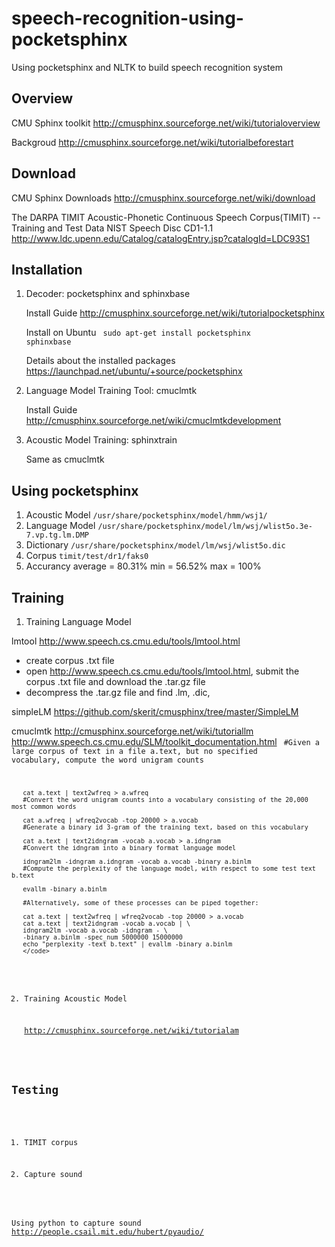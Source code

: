 speech-recognition-using-pocketsphinx
=====================================

Using pocketsphinx and NLTK to build speech recognition system

Overview
--------
   CMU Sphinx toolkit  http://cmusphinx.sourceforge.net/wiki/tutorialoverview

   Backgroud           http://cmusphinx.sourceforge.net/wiki/tutorialbeforestart 

Download
--------
   CMU Sphinx Downloads  http://cmusphinx.sourceforge.net/wiki/download
   
   The DARPA TIMIT Acoustic-Phonetic Continuous Speech Corpus(TIMIT) -- Training and Test Data NIST Speech Disc CD1-1.1
    http://www.ldc.upenn.edu/Catalog/catalogEntry.jsp?catalogId=LDC93S1


Installation
------------
1. Decoder: pocketsphinx and sphinxbase
   
   Install Guide  http://cmusphinx.sourceforge.net/wiki/tutorialpocketsphinx 

   Install on Ubuntu <code> sudo apt-get install pocketsphinx sphinxbase</code>
   
   Details about the installed packages https://launchpad.net/ubuntu/+source/pocketsphinx
  
2. Language Model Training Tool: cmuclmtk

   Install Guide http://cmusphinx.sourceforge.net/wiki/cmuclmtkdevelopment

3. Acoustic Model Training: sphinxtrain 

   Same as cmuclmtk 

Using pocketsphinx
------------------
1. Acoustic Model <code>/usr/share/pocketsphinx/model/hmm/wsj1/</code>
2. Language Model <code>/usr/share/pocketsphinx/model/lm/wsj/wlist5o.3e-7.vp.tg.lm.DMP</code>
3. Dictionary     <code>/usr/share/pocketsphinx/model/lm/wsj/wlist5o.dic</code>
4. Corpus <code>timit/test/dr1/faks0</code>
5. Accurancy  average = 80.31%   min = 56.52%  max = 100%

Training
---------
1. Training Language Model

  lmtool http://www.speech.cs.cmu.edu/tools/lmtool.html 
  + create corpus .txt file
  + open http://www.speech.cs.cmu.edu/tools/lmtool.html, submit the corpus .txt file and download the .tar.gz file
  + decompress the .tar.gz file and find .lm, .dic, 
 
  simpleLM  https://github.com/skerit/cmusphinx/tree/master/SimpleLM
 
  cmuclmtk  http://cmusphinx.sourceforge.net/wiki/tutoriallm
            http://www.speech.cs.cmu.edu/SLM/toolkit_documentation.html
      <code>
       #Given a large corpus of text in a file a.text, but no specified vocabulary, compute the word unigram counts 

       cat a.text | text2wfreq > a.wfreq
       #Convert the word unigram counts into a vocabulary consisting of the 20,000 most common words 

       cat a.wfreq | wfreq2vocab -top 20000 > a.vocab
       #Generate a binary id 3-gram of the training text, based on this vocabulary

       cat a.text | text2idngram -vocab a.vocab > a.idngram
       #Convert the idngram into a binary format language model 

       idngram2lm -idngram a.idngram -vocab a.vocab -binary a.binlm
       #Compute the perplexity of the language model, with respect to some test text b.text

       evallm -binary a.binlm

       #Alternatively, some of these processes can be piped together:

       cat a.text | text2wfreq | wfreq2vocab -top 20000 > a.vocab
       cat a.text | text2idngram -vocab a.vocab | \
       idngram2lm -vocab a.vocab -idngram - \
       -binary a.binlm -spec_num 5000000 15000000
       echo "perplexity -text b.text" | evallm -binary a.binlm 
       </code>
2. Training Acoustic Model
  
   http://cmusphinx.sourceforge.net/wiki/tutorialam

Testing
---------
1. TIMIT corpus

2. Capture sound

Using python to capture sound  http://people.csail.mit.edu/hubert/pyaudio/

